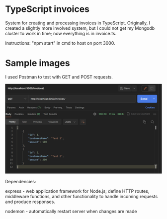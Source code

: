 # TypeScript invoices
System for creating and processing invoices in TypeScript. Originally, I created a slightly more involved system, but I could not get my Mongodb cluster to work in time; now everything is in invoice.ts.

Instructions:
"npm start" in cmd to host on port 3000.

# Sample images
I used Postman to test with GET and POST requests.

![GET request, tested through Postman Desktop](images/GET_request.png)

Dependencies:

express - web application framework for Node.js; define HTTP routes, middleware functions, and other functionality to handle incoming requests and produce responses.

nodemon - automatically restart server when changes are made

<!-- mongoose -  schema/data definition, model creation for interfacing with data, validating data

body-parser - middleware to extract the payload of an HTTP request (typically encoded in JSON, URL-encoded or as a form data) and parses it into a JS object -->

